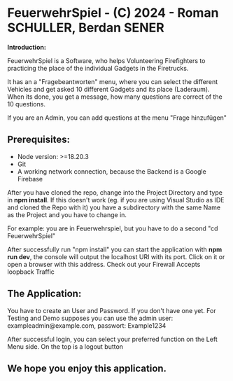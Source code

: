 <h1>FeuerwehrSpiel - (C) 2024 - Roman SCHULLER, Berdan SENER</h1>
<b><p>Introduction:</p></b>
FeuerwehrSpiel is a Software, who helps Volunteering Firefighters to practicing the place of the individual Gadgets in the Firetrucks.
<p><p>It has an a "Fragebeantworten" menu, where you can select the different Vehicles and get asked 10 different Gadgets and its place (Laderaum). When its done, you get a message, how many questions are correct of the 10 questions. </p></p>
If you are an Admin, you can add questions at the menu "Frage hinzufügen"

<b><h2>Prerequisites:</h2></b>
<ul>
<li>Node version: >=18.20.3</li>
<li>Git</li>
<li>A working network connection, because the Backend is a Google Firebase</li>
</ul>
<p>After you have cloned the repo, change into the Project Directory and type in <b>npm install</b>. If this doesn't work (eg. if you are using Visual Studio as IDE and cloned the Repo with it) you have a subdirectory with the same Name as the Project and you have to change in.</p>
<p>For example: you are in Feuerwehrspiel, but you have to do a second "cd FeuerwehrSpiel"</p>
<p>After successfully run "npm install" you can start the application with <b>npm run dev</b>, the console will output the localhost URI with its port. Click on it or open a browser with this address. Check out your Firewall Accepts loopback Traffic</p>

<h2>The Application:</h2>
<p>You have to create an User and Password. If you don't have one yet. For Testing and Demo supposes you can use the admin user: exampleadmin@example.com, passwort: Example1234</p>
<p>After successful login, you can select your preferred function on the Left Menu side. On the top is a logout button</p>


<h2>We hope you enjoy this application.</h2>
